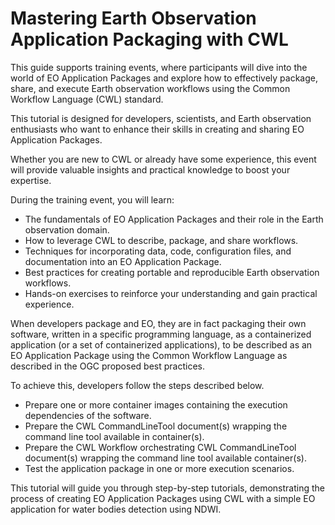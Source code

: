 # Mastering Earth Observation Application Packaging with CWL

This guide supports training events, where participants will dive into the world of EO Application Packages and explore how to effectively package, share, and execute Earth observation workflows using the Common Workflow Language (CWL) standard.

This tutorial is designed for developers, scientists, and Earth observation enthusiasts who want to enhance their skills in creating and sharing EO Application Packages. 

Whether you are new to CWL or already have some experience, this event will provide valuable insights and practical knowledge to boost your expertise.

During the training event, you will learn:

* The fundamentals of EO Application Packages and their role in the Earth observation domain.
* How to leverage CWL to describe, package, and share workflows.
* Techniques for incorporating data, code, configuration files, and documentation into an EO Application Package.
* Best practices for creating portable and reproducible Earth observation workflows.
* Hands-on exercises to reinforce your understanding and gain practical experience.

When developers package and EO, they are in fact packaging their own software, written in a specific programming language, as a containerized application (or a set of containerized applications), to be described as an EO Application Package using the Common Workflow Language as described in the OGC proposed best practices.

To achieve this, developers follow the steps described below.

* Prepare one or more container images containing the execution dependencies of the software.
* Prepare the CWL CommandLineTool document(s) wrapping the command line tool available in container(s).
* Prepare the CWL Workflow orchestrating CWL CommandLineTool document(s) wrapping the command line tool available container(s).
* Test the application package in one or more execution scenarios.

This tutorial will guide you through step-by-step tutorials, demonstrating the process of creating EO Application Packages using CWL with a simple EO application for water bodies detection using NDWI. 